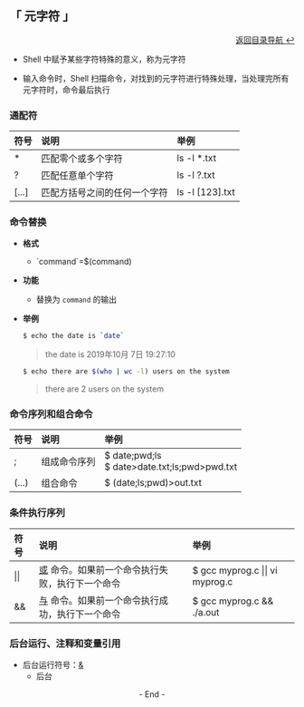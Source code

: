 ## 「 元字符 」

<div align="right">
    <a href="https://github.com/fmw666/Linux">返回目录导航 ↩</a>
</div>

+ Shell 中赋予某些字符特殊的意义，称为元字符

+ 输入命令时，Shell 扫描命令，对找到的元字符进行特殊处理，当处理完所有元字符时，命令最后执行

### 通配符

|符号|说明|举例|
|:---|:--|:---|
|*|匹配零个或多个字符|ls -l *.txt|
|?|匹配任意单个字符|ls -l ?.txt|
|[...]|匹配方括号之间的任何一个字符|ls -l [123].txt|

### 命令替换

+ **格式**

    + \`command`=$(command)

+ **功能**

    + 替换为 `command` 的输出

+ **举例**

    ```bash
    $ echo the date is `date`
    ```
    > the date is 2019年10月 7日 19:27:10

    ```bash
    $ echo there are $(who | wc -l) users on the system
    ```
    > there are 2 users on the system

### 命令序列和组合命令

|符号|说明|举例|
|:---|:--|:---|
|;|组成命令序列|$ date;pwd;ls<br>$ date>date.txt;ls;pwd>pwd.txt|
|(...)|组合命令|$ (date;ls;pwd)>out.txt|

### 条件执行序列

|符号|说明|举例|
|:---|:--|:---|
|\|\||[或](#welcome) 命令。如果前一个命令执行失败，执行下一个命令|$ gcc myprog.c \|\| vi myprog.c|
|&&|[与](#welcome) 命令。如果前一个命令执行成功，执行下一个命令|$ gcc myprog.c && ./a.out|

### 后台运行、注释和变量引用

+ 后台运行符号：[&](#welcome)
    + 后台

<div align="center">
    - End -
</div>